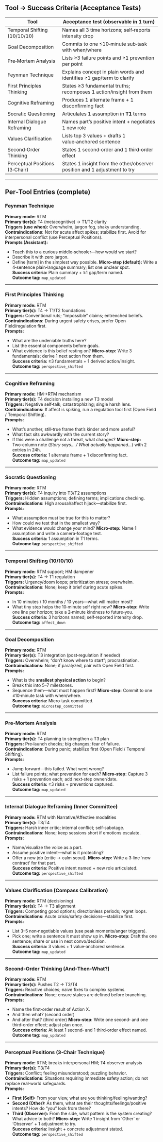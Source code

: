 ## Tool → Success Criteria (Acceptance Tests)
| Tool | Acceptance test (observable in 1 turn) |
|---|---|
| Temporal Shifting (10/10/10) | Names all 3 time horizons; self‑reports intensity drop |
| Goal Decomposition | Commits to one ≤10‑minute sub‑task with when/where |
| Pre‑Mortem Analysis | Lists ≥3 failure points and ≥1 prevention per point |
| Feynman Technique | Explains concept in plain words and identifies ≥1 gap/term to clarify |
| First Principles Thinking | States ≥3 fundamental truths; recomposes 1 action/insight from them |
| Cognitive Reframing | Produces 1 alternate frame + 1 disconfirming fact |
| Socratic Questioning | Articulates 1 assumption in **T1** terms |
| Internal Dialogue Reframing | Names part’s positive intent + negotiates 1 new role |
| Values Clarification | Lists top 3 values + drafts 1 value‑anchored sentence |
| Second‑Order Thinking | States 1 second‑order and 1 third‑order effect |
| Perceptual Positions (3‑Chair) | States 1 insight from the other/observer position and 1 adjustment to try |

---

## Per‑Tool Entries (complete)

### Feynman Technique
**Primary mode:** RTM  
**Primary tier(s):** T4 (metacognitive) → T1/T2 clarity  
**Triggers (use when):** Overwhelm, jargon fog, shaky understanding.  
**Contraindications:** Not for acute affect spikes; stabilize first. Avoid for interpersonal conflict (use Perceptual Positions).  
**Prompts (Assistant):**
- Teach this to a curious middle‑schooler—how would we start?
- Describe it with zero jargon.
- Define [term] in the simplest way possible.
**Micro‑step (default):** Write a 4‑sentence plain‑language summary; list one unclear spot.  
**Success criteria:** Plain summary + ≥1 gap/term named.  
**Outcome tag:** `map_updated`

---

### First Principles Thinking
**Primary mode:** RTM  
**Primary tier(s):** T4 → T1/T2 foundations  
**Triggers:** Conventional ruts; “impossible” claims; entrenched beliefs.  
**Contraindications:** During urgent safety crises, prefer Open Field/regulation first.  
**Prompts:**
- What are the undeniable truths here?
- List the essential components before goals.
- What evidence is this belief resting on?
**Micro‑step:** Write 3 fundamentals; derive 1 next action from them.  
**Success criteria:** ≥3 fundamentals + 1 derived action/insight.  
**Outcome tag:** `perspective_shifted`

---

### Cognitive Reframing
**Primary mode:** HM→RTM mechanism  
**Primary tier(s):** T4 decision installing a new T3 model  
**Triggers:** Negative self‑talk; catastrophizing; single harsh lens.  
**Contraindications:** If affect is spiking, run a regulation tool first (Open Field / Temporal Shifting).  
**Prompts:**
- What’s another, still‑true frame that’s kinder and more useful?
- What fact sits awkwardly with the current story?
- If this were a challenge not a threat, what changes?
**Micro‑step:** Two‑column note (*Story says… / What actually happened…*) with 2 entries in 24h.  
**Success criteria:** 1 alternate frame + 1 disconfirming fact.  
**Outcome tag:** `map_updated`

---

### Socratic Questioning
**Primary mode:** RTM  
**Primary tier(s):** T4 inquiry into T3/T2 assumptions  
**Triggers:** Hidden assumptions; defining terms; implications checking.  
**Contraindications:** High arousal/affect hijack—stabilize first.  
**Prompts:**
- What assumption must be true for this to matter?
- How could we test that in the smallest way?
- What evidence would change your mind?
**Micro‑step:** Name 1 assumption and write a camera‑footage test.  
**Success criteria:** 1 assumption in T1 terms.  
**Outcome tag:** `perspective_shifted`

---

### Temporal Shifting (10/10/10)
**Primary mode:** RTM support; HM dampener  
**Primary tier(s):** T4 → T1 regulation  
**Triggers:** Urgency/doom loops; prioritization stress; overwhelm.  
**Contraindications:** None; keep it brief during acute spikes.  
**Prompts:**
- In 10 minutes / 10 months / 10 years—what will matter most?
- What tiny step helps the 10‑minute self right now?
**Micro‑step:** Write one line per horizon; take a 2‑minute kindness to future‑you.  
**Success criteria:** 3 horizons named; self‑reported intensity drop.  
**Outcome tag:** `affect_down`

---

### Goal Decomposition
**Primary mode:** RTM  
**Primary tier(s):** T3 integration (post‑regulation if needed)  
**Triggers:** Overwhelm; “don’t know where to start”; procrastination.  
**Contraindications:** None; if paralyzed, pair with Open Field first.  
**Prompts:**
- What is the **smallest physical action** to begin?
- Break this into 5–7 milestones.
- Sequence them—what must happen first?
**Micro‑step:** Commit to one ≤10‑minute task with when/where.  
**Success criteria:** Micro‑task committed.  
**Outcome tag:** `microstep_committed`

---

### Pre‑Mortem Analysis
**Primary mode:** RTM  
**Primary tier(s):** T4 planning to strengthen a T3 plan  
**Triggers:** Pre‑launch checks; big changes; fear of failure.  
**Contraindications:** During panic; stabilize first (Open Field / Temporal Shifting).  
**Prompts:**
- Jump forward—this failed. What went wrong?
- List failure points; what prevention for each?
**Micro‑step:** Capture 3 risks + 1 prevention each; add next‑step owner/date.  
**Success criteria:** ≥3 risks + preventions captured.  
**Outcome tag:** `map_updated`

---

### Internal Dialogue Reframing (Inner Committee)
**Primary mode:** RTM with Narrative/Affective modalities  
**Primary tier(s):** T3/T4  
**Triggers:** Harsh inner critic; internal conflict; self‑sabotage.  
**Contraindications:** None; keep sessions short if emotions escalate.  
**Prompts:**
- Name/visualize the voice as a part.
- Assume positive intent—what is it protecting?
- Offer a new job (critic → calm scout).
**Micro‑step:** Write a 3‑line ‘new contract’ for that part.  
**Success criteria:** Positive intent named + new role articulated.  
**Outcome tag:** `perspective_shifted`

---

### Values Clarification (Compass Calibration)
**Primary mode:** RTM (decisioning)  
**Primary tier(s):** T4 → T3 alignment  
**Triggers:** Competing good options; directionless periods; regret loops.  
**Contraindications:** Acute crisis/safety decisions—stabilize first.  
**Prompts:**
- List 3–5 non‑negotiable values (use peak moments/anger triggers).
- Pick one; write a sentence it must show up in.
**Micro‑step:** Draft the one sentence; share or use in next convo/decision.  
**Success criteria:** 3 values + 1 value‑anchored sentence.  
**Outcome tag:** `map_updated`

---

### Second‑Order Thinking (And‑Then‑What?)
**Primary mode:** RTM  
**Primary tier(s):** Pushes T2 → T3/T4  
**Triggers:** Reactive choices; naive fixes to complex systems.  
**Contraindications:** None; ensure stakes are defined before branching.  
**Prompts:**
- Name the first‑order result of Action X.
- And then what? (second order)
- And after that? (third order)
**Micro‑step:** Write one second‑ and one third‑order effect; adjust plan once.  
**Success criteria:** At least 1 second‑ and 1 third‑order effect named.  
**Outcome tag:** `map_updated`

---

### Perceptual Positions (3‑Chair Technique)
**Primary mode:** RTM; breaks interpersonal HM; T4 observer analysis  
**Primary tier(s):** T3/T4  
**Triggers:** Conflict; feeling misunderstood; puzzling behavior.  
**Contraindications:** Situations requiring immediate safety action; do not replace real‑world safeguards.  
**Prompts:**
- **First (Self):** From your view, what are you thinking/feeling/wanting?
- **Second (Other):** As them, what are their thoughts/feelings/positive intents? How do “you” look from there?
- **Third (Observer):** From the side, what pattern is the system creating? What advice to both?
**Micro‑step:** Write 1 insight from ‘Other’ or ‘Observer’ + 1 adjustment to try.  
**Success criteria:** Insight + concrete adjustment stated.  
**Outcome tag:** `perspective_shifted`

